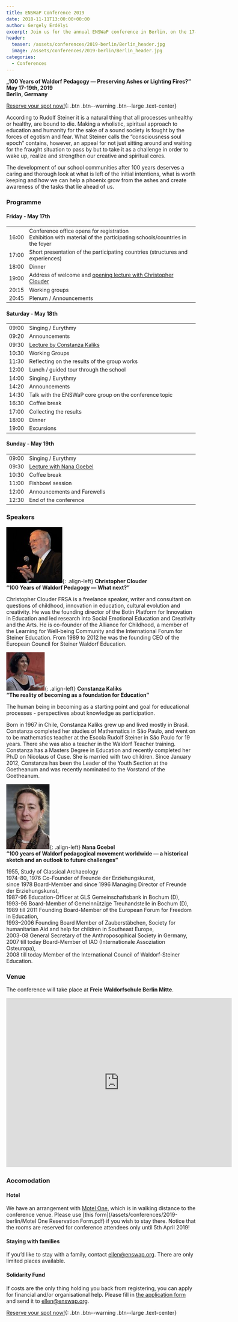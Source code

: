 ```yaml
---
title: ENSWaP Conference 2019
date: 2018-11-11T13:00:00+00:00
author: Gergely Erdélyi
excerpt: Join us for the annual ENSWaP conference in Berlin, on the 17-19th of May, 2019.
header:
  teaser: /assets/conferences/2019-berlin/Berlin_header.jpg
  image: /assets/conferences/2019-berlin/Berlin_header.jpg
categories:
  - Conferences
---
```

<b>„100 Years of Waldorf Pedagogy &mdash; Preserving Ashes or Lighting Fires?”</b><br>
<b>May 17-19th, 2019</b><br>
<b>Berlin, Germany</b>


[Reserve your spot now!](https://goo.gl/forms/20U5Ne7dfHJp0xsx1){: .btn .btn--warning .btn--large .text-center}

According to Rudolf Steiner it is a natural thing that all processes unhealthy or healthy,
are bound to die. Making a wholistic, spiritual approach to education and humanity for the
sake of a sound society is fought by the forces of egotism and fear.
What Steiner calls the “consciousness soul epoch” contains, however, an appeal for not just
sitting around and waiting for the fraught situation to pass by but to take it as a challenge
in order to wake up, realize and strengthen our creative and spiritual cores.

The development of our school communities after 100 years deserves a caring and thorough look
at what is left of the initial intentions, what is worth keeping and how we can help a phoenix
grow from the ashes and create awareness of the tasks that lie ahead of us.


### Programme

#### Friday - May 17th

<table>
  <tbody>
    <tr>
      <td width="1%">16:00</td>
      <td>Conference office opens for registration<br>
        Exhibition with material of the participating schools/countries in the foyer</td>
    </tr>
    <tr>
      <td>17:00</td>
      <td>Short presentation of the participating countries (structures and experiences)</td>
    </tr>
    <tr>
      <td>18:00</td>
      <td>Dinner</td>
    </tr>
    <tr>
      <td>19:00</td>
      <td>Address of welcome and <a href="#Christopher">opening lecture with Christopher Clouder</a></td>
    </tr>
    <tr>
      <td>20:15</td>
      <td>Working groups</td>
    </tr>
    <tr>
      <td>20:45</td>
      <td>Plenum / Announcements</td>
    </tr>
  </tbody>
</table>

#### Saturday - May 18th

<table>
  <tbody>
    <tr>
      <td width="1%">09:00</td>
      <td>Singing / Eurythmy</td>
    </tr>
    <tr>
      <td>09:20</td>
      <td>Announcements</td>
    </tr>
    <tr>
      <td>09:30</td>
      <td><a href="#Constanza">Lecture by Constanza Kaliks</a></td>
    </tr>
    <tr>
      <td>10:30</td>
      <td>Working Groups</td>
    </tr>
    <tr>
      <td>11:30</td>
      <td>Reflecting on the results of the group works</td>
    </tr>
    <tr>
      <td>12:00</td>
      <td>Lunch / guided tour through the school</td>
    </tr>
    <tr>
      <td>14:00</td>
      <td>Singing / Eurythmy</td>
    </tr>
    <tr>
      <td>14:20</td>
      <td>Announcements</td>
    </tr>
    <tr>
      <td>14:30</td>
      <td>Talk with the ENSWaP core group on the conference topic</td>
    </tr>
    <tr>
      <td>16:30</td>
      <td>Coffee break</td>
    </tr>
    <tr>
      <td>17:00</td>
      <td>Collecting the results</td>
    </tr>
    <tr>
      <td>18:00</td>
      <td>Dinner</td>
    </tr>
    <tr>
      <td>19:00</td>
      <td>Excursions</td>
    </tr>
  </tbody>
</table>

#### Sunday - May 19th

<table>
  <tbody>
    <tr>
      <td width="1%">09:00</td>
      <td>Singing / Eurythmy</td>
    </tr>
    <tr>
      <td>09:30</td>
      <td><a href="#Nana">Lecture with Nana Goebel</a></td>
    </tr>
    <tr>
      <td>10:30</td>
      <td>Coffee break</td>
    </tr>
    <tr>
      <td>11:00</td>
      <td>Fishbowl session</td>
    </tr>
    <tr>
      <td>12:00</td>
      <td>Announcements and Farewells</td>
    </tr>
    <tr>
      <td>12:30</td>
      <td>End of the conference</td>
    </tr>
  </tbody>
</table>


### Speakers

<a name="Christopher"></a>![Christopher Clouder](/assets/conferences/2019-berlin/christopher_clouder.jpg){: .align-left}
**Christopher Clouder**<br>
**“100 Years of Waldorf Pedagogy &mdash; What next?”**

<p style="clear:both">
Christopher Clouder FRSA is a freelance speaker, writer and consultant on questions of childhood,
innovation in education, cultural evolution and creativity. He was the founding director of the 
Botin Platform for Innovation in Education and led research into Social Emotional Education and
Creativity and the Arts. He is co-founder of the Alliance for Childhood, a member of the
Learning for Well-being Community and the International Forum for Steiner Education. 
From 1989 to 2012 he was the founding CEO of the European Council for Steiner Waldorf Education.
</p>

<a name="Constanza"></a>![Constanza Kaliks](/assets/conferences/2019-berlin/constanza_kaliks.jpg){: .align-left}
**Constanza Kaliks**<br>
**“The reality of becoming as a foundation for Education”** 

<p style="clear:both">
The human being in becoming as a starting point and goal for educational processes - perspectives
about knowledge as participation.

Born in 1967 in Chile, Constanza Kaliks grew up and lived mostly in Brasil.
Constanza completed her studies of Mathematics in São Paulo, and went on to be mathematics teacher
at the Escola Rudolf Steiner in São Paulo for 19 years. There she was also a teacher in the
Waldorf Teacher training. Constanza has a Masters Degree in Education and recently completed her
Ph.D on Nicolaus of Cuse. She is married with two children.
Since January 2012, Constanza has been the Leader of the Youth Section at the Goetheanum and was
recently nominated to the Vorstand of the Goetheanum.
</p>

<a name="Nana"></a>![Nana Goebel](/assets/conferences/2019-berlin/nana_goebel.jpg){: .align-left}
**Nana Goebel**<br>
**“100 years of Waldorf pedagogical movement worldwide &mdash; a historical sketch and an outlook to future challenges”**

<p style="clear:both">
1955, Study of Classical Archaeology<br>
1974-80, 1976 Co-Founder of Freunde der Erziehungskunst,<br>
since 1978 Board-Member and since 1996 Managing Director of Freunde der Erziehungskunst,<br>
1987-96 Education-Officer at GLS Gemeinschaftsbank in Bochum (D),<br>
1993-96 Board-Member of Gemeinnützige Treuhandstelle in Bochum (D),<br>
1989 till 2011 Founding Board-Member of the European Forum for Freedom in Education,<br>
1993–2006 Founding Board Member of Zauberstäbchen, Society for humanitarian Aid and help for children in Southeast Europe,<br>
2003-08 General Secretary of the Anthroposophical Society in Germany,<br>
2007 till today Board-Member of IAO (Internationale Assoziation Osteuropa),<br>
2008 till today Member of the International Council of Waldorf-Steiner Education.
</p>

### Venue

The conference will take place at <b>Freie Waldorfschule Berlin Mitte</b>.

<iframe src="https://www.google.com/maps/embed?pb=!1m18!1m12!1m3!1d2427.411241774234!2d13.402651315468182!3d52.52599324353805!2m3!1f0!2f0!3f0!3m2!1i1024!2i768!4f13.1!3m3!1m2!1s0x416523d6d1b0efab%3A0xc3c6737eaf884d88!2sFreie+Waldorfschule+Berlin-Mitte!5e0!3m2!1sen!2shu!4v1541851405535" width="600" height="450" frameborder="0" style="border:0" allowfullscreen></iframe>

### Accomodation

#### Hotel

We have an arrangement with [Motel One](https://www.motel-one.com/en/), which is in walking distance to the conference venue. Please use [this form](/assets/conferences/2019-berlin/Motel One Reservation Form.pdf) if you wish to stay there. Notice that the rooms are reserved for conference attendees only until 5th April 2019!

#### Staying with families

If you’d like to stay with a family, contact [ellen@enswap.org](mailto:ellen@enswap.org). There are only limited places available.

#### Solidarity Fund

If costs are the only thing holding you back from registering, you can apply for financial and/or organisational help. Please fill in [the application form](/assets/conferences/2019-berlin/ENSWaP_Application_Form.pdf) and send it to [ellen@enswap.org](mailto:ellen@enswap.org).

[Reserve your spot now!](https://goo.gl/forms/20U5Ne7dfHJp0xsx1){: .btn .btn--warning .btn--large .text-center}
